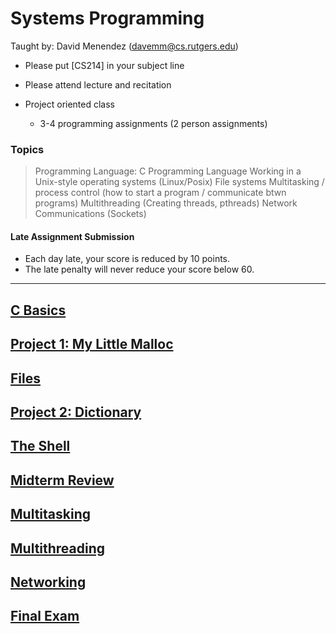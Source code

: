 # Systems Programming

Taught by: David Menendez (davemm@cs.rutgers.edu)
- Please put [CS214] in your subject line

- Please attend lecture and recitation
- Project oriented class
	- 3-4 programming assignments (2 person assignments)

### Topics

> Programming Language: C Programming Language
> Working in a Unix-style operating systems (Linux/Posix)
> File systems
> Multitasking / process control (how to start a program / communicate btwn programs)
> Multithreading (Creating threads, pthreads)
> Network Communications (Sockets)

#### Late Assignment Submission
- Each day late, your score is reduced by 10 points.
- The late penalty will never reduce your score below 60.


---

## [C Basics](c-basics.md)

## [Project 1: My Little Malloc](project1-my-little-malloc.md)

## [Files](files.md)

## [Project 2: Dictionary](project-2-dictionary.md)

## [The Shell](the-shell.md)

## [Midterm Review](systems-midterm.md)

## [Multitasking](multitasking.md)
## [Multithreading](multithreading.md)

## [Networking](networking.md)

## [Final Exam](final-exam.md)